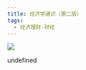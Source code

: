 ```yaml
---
title: 经济学通识（第二版）
tags:
  - 经济理财-财经
---
```


![](https://wfqqreader-1252317822.image.myqcloud.com/cover/196/26153196/s_26153196.jpg)

undefined
